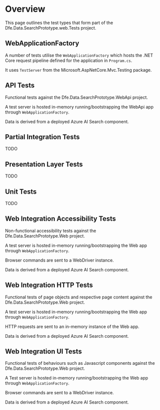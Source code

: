 ﻿# Overview

This page outlines the test types that form part of the Dfe.Data.SearchPrototype.web.Tests project.

## WebApplicationFactory

A number of tests utilise the `WebApplicationFactory` which hosts the .NET Core 
request pipeline defined for the application in `Program.cs`. 

It uses ``TestServer`` from 
the Microsoft.AspNetCore.Mvc.Testing package.

## API Tests

Functional tests against the Dfe.Data.SearchPrototype.WebApi project.

A test server is hosted in-memory running/bootstrapping the WebApi app through `WebApplicationFactory`.

Data is derived from a deployed Azure AI Search component.

## Partial Integration Tests

TODO

## Presentation Layer Tests

TODO

## Unit Tests

TODO

## Web Integration Accessibility Tests

Non-functional accessibility tests against the Dfe.Data.SearchPrototype.Web project.

A test server is hosted in-memory running/bootstrapping the Web app through `WebApplicationFactory`.

Browser commands are sent to a WebDriver instance.

Data is derived from a deployed Azure AI Search component.

## Web Integration HTTP Tests

Functional tests of page objects and respective page content against the Dfe.Data.SearchPrototype.Web project.

A test server is hosted in-memory running/bootstrapping the Web app through `WebApplicationFactory`.

HTTP requests are sent to an in-memory instance of the Web app.

Data is derived from a deployed Azure AI Search component.

## Web Integration UI Tests

Functional tests of behaviours such as Javascript components against the Dfe.Data.SearchPrototype.Web project.

A Test server is hosted in-memory running/bootstrapping the Web app through `WebApplicationFactory`.

Browser commands are sent to a WebDriver instance.

Data is derived from a deployed Azure AI Search component.